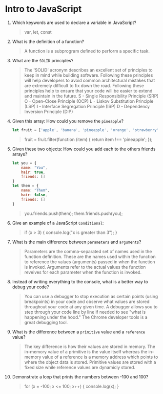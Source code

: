 # Intro to JavaScript
01. Which keywords are used to declare a variable in JavaScript?

    > var, let, const

02. What is the definition of a function?

    > A function is a subprogram defined to perform a specific task.

03. What are the `SOLID` principles?

    > The 'SOLID' acronym describes an excellent set of principles to keep in mind while building software. Following these principles will help developers to avoid common architectural mistakes that are extremely difficult to fix down the road. Following these principles help to ensure that your code will be easier to extend and maintain in the future.
      S - Single Responsibility Principle (SRP)
      O - Open-Close Principle (OCP)
      L - Liskov Substitution Principle (LSP)
      I - Interface Segregation Principle (ISP)
      D - Dependency Inversion Principle (DIP)

04. Given this array: How could you remove the `pineapple`?

    ```js
    let fruit = ['apple', 'banana', 'pineapple', 'orange', 'strawberry']
    ```

    > fruit = fruit.filter(function (item) {
        return item !== 'pineapple';
    });

05. Given these two objects: How could you add each to the others friends arrays?

    ```js
    let you = {
        name: "You",
        hair: true,
        friends: []
    }
    let them = {
        name: "Them",
        hair: false,
        friends: []
    }
    ```

    > you.friends.push(them);
      them.friends.push(you);

06. Give an example of a JavaScript `Conditional`:

    > if (x > 3) {
        console.log("x is greater than 3");
    }

07. What is the main difference between `parameters` and `arguments`?

    > Parameters are the comma-separated set of names used in the function definition. These are the names used within the function to reference the values (arguments) passed in when the function is invoked.
      Arguments refer to the actual values the function reveives for each parameter when the function is invoked. 

08. Instead of writing everything to the console, what is a better way to debug your code?

    > You can use a debugger to stop execution as certain points (using breakpoints) in your code and observe what values are stored throughout your code at any given time. A debugger allows you to step through your code line by line if needed to see "what is happening under the hood." The Chrome developer tools is a great debugging tool.

09. What is the difference between a `primitive` value and a `reference` value?

    > The key difference is how their values are stored in memory. The in-memory value of a primitive is the value itself whereas the in-memory value of a reference is a memory address which points to where the object data is stored. Primitive values are stored with a fixed size while reference values are dynamicly stored.

10. Demonstrate a loop that prints the numbers between -100 and 100?

    > for (x = -100; x <= 100; x++) {
        console.log(x);
    }
